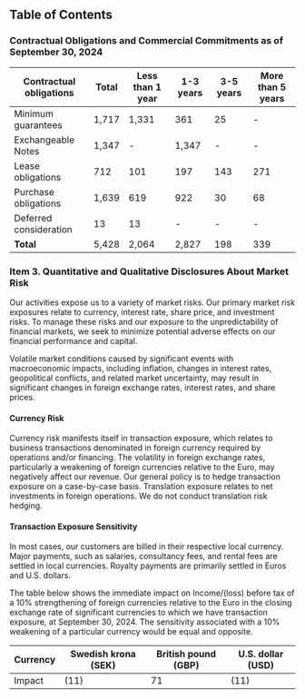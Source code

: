 ## Table of Contents

### Contractual Obligations and Commercial Commitments as of September 30, 2024

| Contractual obligations | Total | Less than 1 year | 1-3 years | 3-5 years | More than 5 years |
|-------------------------|-------|------------------|-----------|-----------|------------------|
| Minimum guarantees      | 1,717 | 1,331            | 361       | 25        | -                |
| Exchangeable Notes      | 1,347 | -                | 1,347     | -         | -                |
| Lease obligations       | 712   | 101              | 197       | 143       | 271              |
| Purchase obligations     | 1,639 | 619              | 922       | 30        | 68               |
| Deferred consideration   | 13    | 13               | -         | -         | -                |
| **Total**               | 5,428 | 2,064            | 2,827     | 198       | 339              |

### Item 3. Quantitative and Qualitative Disclosures About Market Risk

Our activities expose us to a variety of market risks. Our primary market risk exposures relate to currency, interest rate, share price, and investment risks. To manage these risks and our exposure to the unpredictability of financial markets, we seek to minimize potential adverse effects on our financial performance and capital.

Volatile market conditions caused by significant events with macroeconomic impacts, including inflation, changes in interest rates, geopolitical conflicts, and related market uncertainty, may result in significant changes in foreign exchange rates, interest rates, and share prices.

#### Currency Risk

Currency risk manifests itself in transaction exposure, which relates to business transactions denominated in foreign currency required by operations and/or financing. The volatility in foreign exchange rates, particularly a weakening of foreign currencies relative to the Euro, may negatively affect our revenue. Our general policy is to hedge transaction exposure on a case-by-case basis. Translation exposure relates to net investments in foreign operations. We do not conduct translation risk hedging.

#### Transaction Exposure Sensitivity

In most cases, our customers are billed in their respective local currency. Major payments, such as salaries, consultancy fees, and rental fees are settled in local currencies. Royalty payments are primarily settled in Euros and U.S. dollars.

The table below shows the immediate impact on Income/(loss) before tax of a 10% strengthening of foreign currencies relative to the Euro in the closing exchange rate of significant currencies to which we have transaction exposure, at September 30, 2024. The sensitivity associated with a 10% weakening of a particular currency would be equal and opposite.

| Currency | Swedish krona (SEK) | British pound (GBP) | U.S. dollar (USD) |
|----------|---------------------|---------------------|-------------------|
| Impact   | (11)                | 71                  | (11)              |